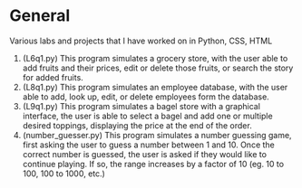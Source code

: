 # General
Various labs and projects that I have worked on in Python, CSS, HTML

1. (L6q1.py) This program simulates a grocery store, with the user able to add fruits and
 their prices, edit or delete those fruits, or search the story for added fruits. 
2. (L8q1.py) This program simulates an employee database, with the user able to
 add, look up, edit, or delete employees form the database. 
3. (L9q1.py)  This program simulates a bagel store with a graphical interface, the user is able to select a bagel and add one or multiple desired toppings,
displaying the price at the end of the order.
4. (number_guesser.py) This program simulates a number guessing game, first asking the user to guess a number between 1 and 10. Once the correct number is guessed, the user is asked if they would like to continue playing. If so, the range increases by a factor of 10 (eg. 10 to 100, 100 to 1000, etc.)
